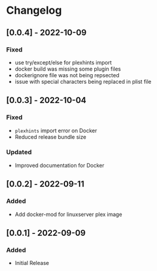 # Changelog

## [0.0.4] - 2022-10-09
### Fixed
- use try/except/else for plexhints import
- docker build was missing some plugin files
- dockerignore file was not being repsected
- issue with special characters being replaced in plist file

## [0.0.3] - 2022-10-04
### Fixed
- `plexhints` import error on Docker
- Reduced release bundle size
### Updated
- Improved documentation for Docker

## [0.0.2] - 2022-09-11
### Added
- Add docker-mod for linuxserver plex image

## [0.0.1] - 2022-09-09
### Added
- Initial Release
